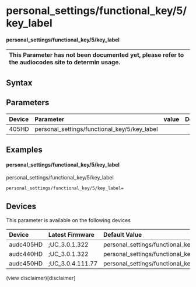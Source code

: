﻿---
description: personal_settings/functional_key/5/key_label
search: false
---

# personal_settings/functional_key/5/key_label

#### personal_settings/functional_key/5/key_label


| This Parameter has not been documented yet, please refer to the audiocodes site to determin usage.  | 
| :--- |

## Syntax

## Parameters
|Device|Parameter|value|Description|
|:---|:---|:---|:---|
| 405HD | personal_settings/functional_key/5/key_label |  |  |

## Examples
#### personal_settings/functional_key/5/key_label

personal_settings/functional_key/5/key_label

```
personal_settings/functional_key/5/key_label=
```

## Devices
This parameter is available on the following devices

| Device | Latest Firmware | Default Value |
|:---|:---|:---|
| audc405HD | ;UC_3.0.1.322 | personal_settings/functional_key/5/key_label= 
| audc440HD | ;UC_3.0.1.322 | personal_settings/functional_key/5/key_label= 
| audc450HD | ;UC_3.0.4.111.77 | personal_settings/functional_key/5/key_label= 

(view disclaimer)[disclaimer]
